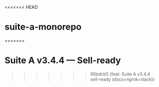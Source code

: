 <<<<<<< HEAD
# suite-a-monorepo
=======
# Suite A v3.4.4 — Sell-ready
>>>>>>> 95bdcb5 (feat: Suite A v3.4.4 sell-ready (docs+ngrok+slack))
